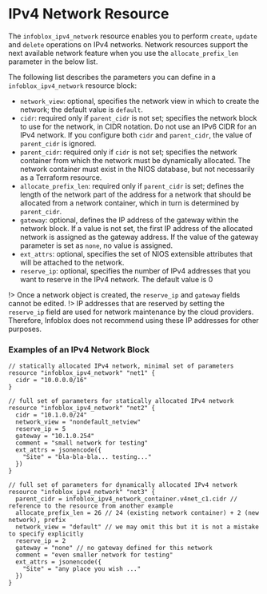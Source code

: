 # IPv4 Network Resource

The `infoblox_ipv4_network` resource enables you to perform `create`, `update` and `delete` operations
on IPv4 networks. Network resources support the next available network feature when you use
the `allocate_prefix_len` parameter in the below list.

The following list describes the parameters you can define in a `infoblox_ipv4_network` resource block:

* `network_view`: optional, specifies the network view in which to create the network; the default value is `default`.
* `cidr`: required only if `parent_cidr` is not set; specifies the network block to use for the network, in CIDR notation. Do not use an IPv6 CIDR for an IPv4 network. If you configure both `cidr` and `parent_cidr`, the value of `parent_cidr` is ignored.
* `parent_cidr`: required only if `cidr` is not set; specifies the network container from which the network must be dynamically allocated. The network container must exist in the NIOS database, but not necessarily as a Terraform resource.
* `allocate_prefix_len`: required only if `parent_cidr` is set; defines the length of the network part of the address for a network that should be allocated from a network container, which in turn is determined by `parent_cidr`.
* `gateway`: optional, defines the IP address of the gateway within the network block. If a value is not set, the first IP address of the allocated network is assigned as the gateway address. If the value of the gateway parameter is set as `none`, no value is assigned.
* `ext_attrs`: optional, specifies the set of NIOS extensible attributes that will be attached to the network.
* `reserve_ip`: optional, specifies the number of IPv4 addresses that you want to reserve in the IPv4 network. The default value is 0

!> Once a network object is created, the `reserve_ip` and `gateway` fields cannot be edited.
!> IP addresses that are reserved by setting the `reserve_ip` field are used for network maintenance by the cloud providers. Therefore, Infoblox does not recommend using these IP addresses for other purposes.

### Examples of an IPv4 Network Block

```hcl
// statically allocated IPv4 network, minimal set of parameters
resource "infoblox_ipv4_network" "net1" {
  cidr = "10.0.0.0/16"
}

// full set of parameters for statically allocated IPv4 network
resource "infoblox_ipv4_network" "net2" {
  cidr = "10.1.0.0/24"
  network_view = "nondefault_netview"
  reserve_ip = 5
  gateway = "10.1.0.254"
  comment = "small network for testing"
  ext_attrs = jsonencode({
    "Site" = "bla-bla-bla... testing..."
  })
}

// full set of parameters for dynamically allocated IPv4 network
resource "infoblox_ipv4_network" "net3" {
  parent_cidr = infoblox_ipv4_network_container.v4net_c1.cidr // reference to the resource from another example
  allocate_prefix_len = 26 // 24 (existing network container) + 2 (new network), prefix
  network_view = "default" // we may omit this but it is not a mistake to specify explicitly
  reserve_ip = 2
  gateway = "none" // no gateway defined for this network
  comment = "even smaller network for testing"
  ext_attrs = jsonencode({
    "Site" = "any place you wish ..."
  })
}
```
